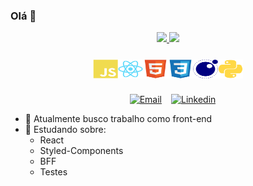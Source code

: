 ### Olá 👋

<div align="center">
  <a href="https://github.com/leonardoth">
  <img height="180em" src="https://github-readme-stats.vercel.app/api?username=leonardoth&show_icons=true&theme=dracula&include_all_commits=true&count_private=true"/>
  <img height="180em" src="https://github-readme-stats.vercel.app/api/top-langs/?username=leonardoth&layout=compact&langs_count=7&theme=dracula"/>
</div>
<div style="display: flex; align-items: center; justify-content: center; padding: 25px;"><br>
  <img align="center" alt="Js" height="30" width="40" src="https://raw.githubusercontent.com/devicons/devicon/master/icons/javascript/javascript-plain.svg">
  <img align="center" alt="React" height="30" width="40" src="https://raw.githubusercontent.com/devicons/devicon/master/icons/react/react-original.svg">
  <img align="center" alt="HTML" height="30" width="40" src="https://raw.githubusercontent.com/devicons/devicon/master/icons/html5/html5-original.svg">
  <img align="center" alt="CSS" height="30" width="40" src="https://raw.githubusercontent.com/devicons/devicon/master/icons/css3/css3-original.svg">
  <img align="center" alt="Lua" height="30" width="40" src="https://raw.githubusercontent.com/devicons/devicon/master/icons/lua/lua-plain.svg">
  <img align="center" alt="Python" height="30" width="40" src="https://raw.githubusercontent.com/devicons/devicon/master/icons/python/python-plain.svg">
</div>
<div style='display: flex; align-items: center; justify-content: center; gap: 15px;'>
<a href = "mailto:leonardoth_dev@outlook.com"><img height='30' width='30' alt='Email' src="https://cdn.icon-icons.com/icons2/2397/PNG/128/microsoft_office_outlook_logo_icon_145721.png" target="_blank"></a>
<a href = "https://www.linkedin.com/in/leonardo-matheus-b8a2751a0/"><img src="https://img.shields.io/badge/LinkedIn-0077B5?style=for-the-badge&logo=linkedin&logoColor=white" alt='Linkedin' target="_blank"></a>
</div>

- 🔭 Atualmente busco trabalho como front-end
- 🌱 Estudando sobre:
  - React
  - Styled-Components
  - BFF
  - Testes

<!--
**Leonardoth/leonardoth** is a ✨ _special_ ✨ repository because its `README.md` (this file) appears on your GitHub profile.

Here are some ideas to get you started:

- 🔭 I’m currently working on ...
- 🌱 I’m currently learning ...
- 👯 I’m looking to collaborate on ...
- 🤔 I’m looking for help with ...
- 💬 Ask me about ...
- 📫 How to reach me: ...
- 😄 Pronouns: ...
- ⚡ Fun fact: ...
-->
